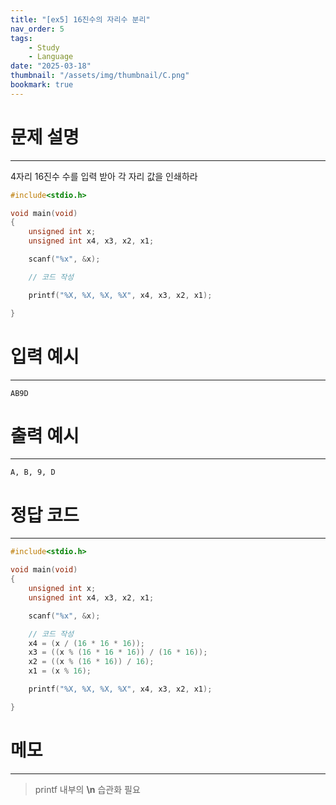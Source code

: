 ```yaml
---
title: "[ex5] 16진수의 자리수 분리"
nav_order: 5
tags:
    - Study
    - Language
date: "2025-03-18"
thumbnail: "/assets/img/thumbnail/C.png"
bookmark: true
---
```

# 문제 설명
---
4자리 16진수 수를 입력 받아 각 자리 값을 인쇄하라

```c
#include<stdio.h>

void main(void)
{
	unsigned int x;
	unsigned int x4, x3, x2, x1;

	scanf("%x", &x);

	// 코드 작성

	printf("%X, %X, %X, %X", x4, x3, x2, x1);

}
```

# 입력 예시
---

```
AB9D
```

# 출력 예시
---

```
A, B, 9, D
```

# 정답 코드
---

```c
#include<stdio.h>

void main(void)
{
	unsigned int x;
	unsigned int x4, x3, x2, x1;

	scanf("%x", &x);

	// 코드 작성
	x4 = (x / (16 * 16 * 16));
	x3 = ((x % (16 * 16 * 16)) / (16 * 16));
	x2 = ((x % (16 * 16)) / 16);
	x1 = (x % 16);

	printf("%X, %X, %X, %X", x4, x3, x2, x1);

}
```

# 메모
---
> printf 내부의 **\n** 습관화 필요